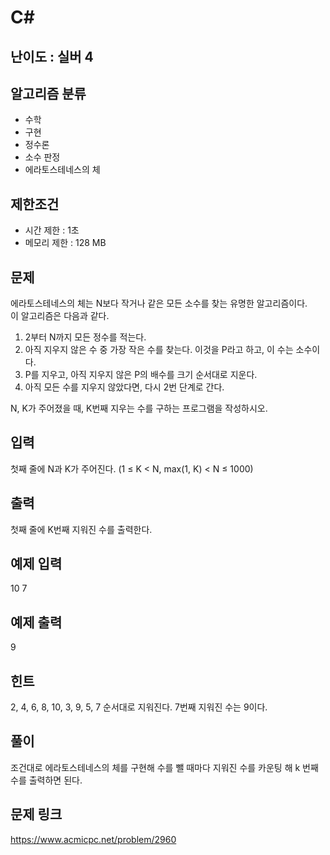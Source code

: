 # C#

## 난이도 : 실버 4

## 알고리즘 분류
  - 수학
  - 구현
  - 정수론
  - 소수 판정
  - 에라토스테네스의 체

## 제한조건
  - 시간 제한 : 1초
  - 메모리 제한 : 128 MB

## 문제
에라토스테네스의 체는 N보다 작거나 같은 모든 소수를 찾는 유명한 알고리즘이다.<br/>
이 알고리즘은 다음과 같다.<br/>

  1. 2부터 N까지 모든 정수를 적는다.
  2. 아직 지우지 않은 수 중 가장 작은 수를 찾는다. 이것을 P라고 하고, 이 수는 소수이다.
  3. P를 지우고, 아직 지우지 않은 P의 배수를 크기 순서대로 지운다.
  4. 아직 모든 수를 지우지 않았다면, 다시 2번 단계로 간다.

N, K가 주어졌을 때, K번째 지우는 수를 구하는 프로그램을 작성하시오.<br/>


## 입력
첫째 줄에 N과 K가 주어진다. (1 ≤ K < N, max(1, K) < N ≤ 1000)<br/>


## 출력
첫째 줄에 K번째 지워진 수를 출력한다.<br/>


## 예제 입력
10 7<br/>


## 예제 출력
9<br/>


## 힌트
2, 4, 6, 8, 10, 3, 9, 5, 7 순서대로 지워진다. 7번째 지워진 수는 9이다.<br/>


## 풀이
조건대로 에라토스테네스의 체를 구현해 수를 뺄 때마다 지워진 수를 카운팅 해 k 번째 수를 출력하면 된다.<br/>


## 문제 링크
https://www.acmicpc.net/problem/2960